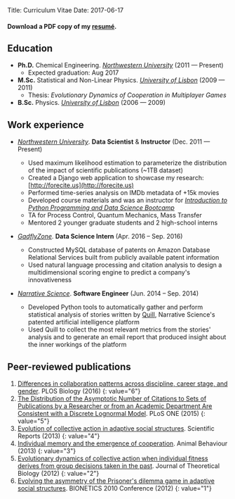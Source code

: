 Title: Curriculum Vitae
Date: 2017-06-17

#### Download a PDF copy of my [resumé]({filename}/pdfs/resume.pdf).


## Education

* **Ph.D.** Chemical Engineering. [*Northwestern University*](http://www.northwestern.edu/) (2011 — Present)
    * Expected graduation: Aug 2017
* **M.Sc.** Statistical and Non-Linear Physics. [*University of Lisbon*](https://www.ulisboa.pt/en/) (2009 — 2011)
    * Thesis: *Evolutionary Dynamics of Cooperation in Multiplayer Games*
* **B.Sc.** Physics. [*University of Lisbon*](https://www.ulisboa.pt/en/) (2006 — 2009)


## Work experience

* [*Northwestern University*](http://www.northwestern.edu/). **Data Scientist** & **Instructor** (Dec. 2011 — Present)
    * Used maximum likelihood estimation to parameterize the distribution of the impact of scientific publications (~1TB dataset)
    * Created a Django web application to showcase my research: [http://forecite.us](http://forecite.us)
    * Performed time-series analysis on IMDb metadata of +15k movies
    * Developed course materials and was an instructor for [*Introduction to Python Programming and Data Science Bootcamp*](https://amarallab.github.io/Introduction-to-Python-Programming-and-Data-Science/)
    * TA for Process Control, Quantum Mechanics, Mass Transfer
    * Mentored 2 younger graduate students and 2 high-school interns
* [*GadflyZone*](http://gadflyzone.com/). **Data Science Intern** (Apr. 2016 – Sep. 2016)
    * Constructed MySQL database of patents on Amazon Database Relational Services built from publicly available patent information
    * Used natural language processing and citation analysis to design a multidimensional scoring engine to predict a company's innovativeness

* [*Narrative Science*](https://narrativescience.com/). **Software Engineer** (Jun. 2014 – Sep. 2014)
    * Developed Python tools to automatically gather and perform statistical analysis of stories written by [Quill](https://narrativescience.com/Platform), Narrative Science's patented artificial intelligence platform
    * Used Quill to collect the most relevant metrics from the stories' analysis and to generate an email report that produced insight about the inner workings of the platform

## Peer-reviewed publications

1. [Differences in collaboration patterns across discipline, career stage, and gender](https://doi.org/10.1371/journal.pbio.1002573). PLOS Biology (2016)
{: value="6"}
1. [The Distribution of the Asymptotic Number of Citations to Sets of Publications by a Researcher or from an Academic Department Are Consistent with a Discrete Lognormal Model](https://doi.org/10.1371/journal.pone.0143108). PLoS ONE (2015)
{: value="5"}
1. [Evolution of collective action in adaptive social structures](https://doi.org/10.1038/srep01521). Scientific Reports (2013)
{: value="4"}
1. [Individual memory and the emergence of cooperation](https://doi.org/10.1016/j.anbehav.2012.10.030). Animal Behaviour (2013)
{: value="3"}
1. [Evolutionary dynamics of collective action when individual fitness derives from group decisions taken in the past](https://doi.org/10.1016/j.jtbi.2011.12.027). Journal of Theoretical Biology (2012)
{: value="2"}
1. [Evolving the asymmetry of the Prisoner's dilemma game in adaptive social structures](https://doi.org/10.1007/978-3-642-32615-8_22). BIONETICS 2010 Conference (2012)
{: value="1"}
